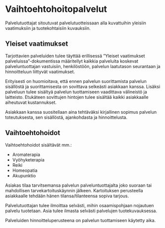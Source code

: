 # Vaihtoehtohoitopalvelut 
Palvelutuottajat sitoutuvat palvelutuotteissaan alla kuvattuihin yleisiin vaatimuksiin ja tuotekohtaisiin kuvauksiin.


## Yleiset vaatimukset

Tarjottavien palveluiden tulee täyttää erillisessä ”Yleiset vaatimukset palveluissa”-dokumentissa määritellyt kaikkia palveluita koskevat palveluntuottajan vastuisiin, henkilöstöön, palvelun laatutason seurantaan ja hinnoitteluun liittyvät vaatimukset.

Erityisesti on huomioitava, että ennen palvelun suorittamista palvelun sisällöstä ja suorittamisesta on sovittava selkeästi asiakkaan kanssa. Lisäksi palveluun tulee sisältyä palvelun tuottamiseen vaadittava välineistö ja laitteisto. Etukäteen sovittujen hintojen tulee sisältää kaikki asiakkaalle aiheutuvat kustannukset.

Asiakkaan kanssa suositellaan aina tehtäväksi kirjallinen sopimus palvelun toteutuksesta, sen sisällöstä, ajankohdasta ja hinnoittelusta.

## Vaihtoehtohoidot

Vaihtoehtohoidot sisältävät mm.:

* Aromaterapia
* Vyöhyketerapia
* Reiki
* Homeopatia
* Akupunktio

Asiakas tilaa tarvitsemansa palvelun palveluntuottajalta joko suoraan tai mahdollisen tarvekartoituskäynnin jälkeen. Kartoituksen perusteella asiakkaalle tehdään hänen tilansa/tilanteensa sopiva tarjous.

Palvelutuottajan tulee ilmoittaa selvästi, mihin osaamispohjaan nojautuen palvelu tuotetaan. Asia tulee ilmasta selvästi palvelujen tuotekuvauksessa.

Palveluiden hinnoitteluperusteena on palvelun tuottamiseen käytetty aika.
